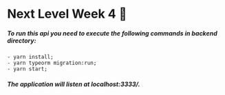 # Next Level Week 4 🚀

##### To run this api you need to execute the following commands in backend directory: 
    - yarn install;
    - yarn typeorm migration:run;
    - yarn start;

##### The application will listen at localhost:3333/.
